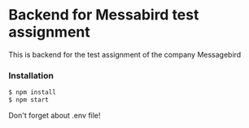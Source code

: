 # Backend for Messabird test assignment 

This is backend for the test assignment of the company Messagebird

### Installation

```sh
$ npm install
$ npm start
```
Don't forget about .env file!

